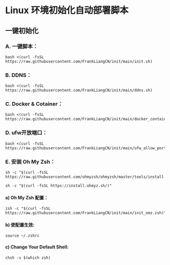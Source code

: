 #  Linux 环境初始化自动部署脚本

## 一键初始化

### A. 一键脚本：
```
bash <(curl -fsSL https://raw.githubusercontent.com/FrankLiangCN/init/main/init.sh)
```

### B. DDNS：
```
bash <(curl -fsSL https://raw.githubusercontent.com/FrankLiangCN/init/main/ddns.sh)
```

### C. Docker & Cotainer：
```
bash <(curl -fsSL https://raw.githubusercontent.com/FrankLiangCN/init/main/docker_container.sh)
```

### D. ufw开放端口：
```
bash <(curl -fsSL https://raw.githubusercontent.com/FrankLiangCN/init/main/ufw_allow_port.sh)
```

### E. 安装 Oh My Zsh：
```
sh -c "$(curl -fsSL https://raw.githubusercontent.com/ohmyzsh/ohmyzsh/master/tools/install.sh)"
```
```
sh -c "$(curl -fsSL https://install.ohmyz.sh/)"
```
#### a) Oh My Zsh 配置：
```
zsh -c "$(curl -fsSL https://raw.githubusercontent.com/FrankLiangCN/init/main/init_omz.zsh)"
```
#### b) 使配置生效:
```
source ~/.zshrc
```
#### c) Change Your Default Shell:
```
chsh -s $(which zsh)
```
